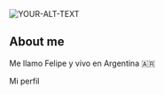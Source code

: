 <picture>
 <source media="(prefers-color-scheme: dark)" srcset="YOUR-DARKMODE-IMAGE">
 <source media="(prefers-color-scheme: light)" srcset="YOUR-LIGHTMODE-IMAGE">
 <img alt="YOUR-ALT-TEXT" src="YOUR-DEFAULT-IMAGE">
</picture>

## About me
Me llamo Felipe y vivo en Argentina :argentina:
<!-- 
Reemplaza YOUR-DARKMODE-IMAGE por la dirección URL de una imagen que se va a mostrar para los visitantes con el modo oscuro.
Reemplaza YOUR-LIGHTMODE-IMAGE por la dirección URL de una imagen que se va a mostrar para los visitantes con el modo claro.
Reemplaza YOUR-DEFAULT-IMAGE por la dirección URL de una imagen que se va a mostrar en caso de que ninguna de las otras imágenes pueda coincidir, por ejemplo, si el visitante usa un explorador que no admite la característica prefers-color-scheme.
-->

Mi perfil

